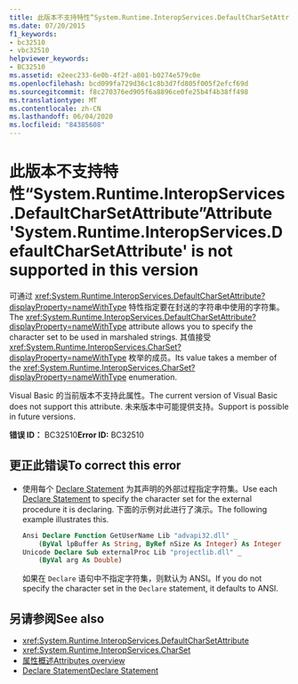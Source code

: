 ```yaml
---
title: 此版本不支持特性“System.Runtime.InteropServices.DefaultCharSetAttribute”
ms.date: 07/20/2015
f1_keywords:
- bc32510
- vbc32510
helpviewer_keywords:
- BC32510
ms.assetid: e2eec233-6e0b-4f2f-a801-b0274e579c0e
ms.openlocfilehash: bcd099fa729d36c1c8b3d7fd805f005f2efcf69d
ms.sourcegitcommit: f8c270376ed905f6a8896ce0fe25b4f4b38ff498
ms.translationtype: MT
ms.contentlocale: zh-CN
ms.lasthandoff: 06/04/2020
ms.locfileid: "84385608"
---
```

# <a name="attribute-systemruntimeinteropservicesdefaultcharsetattribute-is-not-supported-in-this-version"></a><span data-ttu-id="de6a7-102">此版本不支持特性“System.Runtime.InteropServices.DefaultCharSetAttribute”</span><span class="sxs-lookup"><span data-stu-id="de6a7-102">Attribute 'System.Runtime.InteropServices.DefaultCharSetAttribute' is not supported in this version</span></span>
<span data-ttu-id="de6a7-103">可通过 <xref:System.Runtime.InteropServices.DefaultCharSetAttribute?displayProperty=nameWithType> 特性指定要在封送的字符串中使用的字符集。</span><span class="sxs-lookup"><span data-stu-id="de6a7-103">The <xref:System.Runtime.InteropServices.DefaultCharSetAttribute?displayProperty=nameWithType> attribute allows you to specify the character set to be used in marshaled strings.</span></span> <span data-ttu-id="de6a7-104">其值接受 <xref:System.Runtime.InteropServices.CharSet?displayProperty=nameWithType> 枚举的成员。</span><span class="sxs-lookup"><span data-stu-id="de6a7-104">Its value takes a member of the <xref:System.Runtime.InteropServices.CharSet?displayProperty=nameWithType> enumeration.</span></span>  
  
 <span data-ttu-id="de6a7-105">Visual Basic 的当前版本不支持此属性。</span><span class="sxs-lookup"><span data-stu-id="de6a7-105">The current version of Visual Basic does not support this attribute.</span></span> <span data-ttu-id="de6a7-106">未来版本中可能提供支持。</span><span class="sxs-lookup"><span data-stu-id="de6a7-106">Support is possible in future versions.</span></span>  
  
 <span data-ttu-id="de6a7-107">**错误 ID：** BC32510</span><span class="sxs-lookup"><span data-stu-id="de6a7-107">**Error ID:** BC32510</span></span>  
  
## <a name="to-correct-this-error"></a><span data-ttu-id="de6a7-108">更正此错误</span><span class="sxs-lookup"><span data-stu-id="de6a7-108">To correct this error</span></span>  
  
- <span data-ttu-id="de6a7-109">使用每个 [Declare Statement](../language-reference/statements/declare-statement.md) 为其声明的外部过程指定字符集。</span><span class="sxs-lookup"><span data-stu-id="de6a7-109">Use each [Declare Statement](../language-reference/statements/declare-statement.md) to specify the character set for the external procedure it is declaring.</span></span> <span data-ttu-id="de6a7-110">下面的示例对此进行了演示。</span><span class="sxs-lookup"><span data-stu-id="de6a7-110">The following example illustrates this.</span></span>  
  
    ```vb  
    Ansi Declare Function GetUserName Lib "advapi32.dll" _  
        (ByVal lpBuffer As String, ByRef nSize As Integer) As Integer  
    Unicode Declare Sub externalProc Lib "projectlib.dll" _  
        (ByVal arg As Double)  
    ```  
  
     <span data-ttu-id="de6a7-111">如果在 `Declare` 语句中不指定字符集，则默认为 ANSI。</span><span class="sxs-lookup"><span data-stu-id="de6a7-111">If you do not specify the character set in the `Declare` statement, it defaults to ANSI.</span></span>  
  
## <a name="see-also"></a><span data-ttu-id="de6a7-112">另请参阅</span><span class="sxs-lookup"><span data-stu-id="de6a7-112">See also</span></span>

- <xref:System.Runtime.InteropServices.DefaultCharSetAttribute>
- <xref:System.Runtime.InteropServices.CharSet>
- [<span data-ttu-id="de6a7-113">属性概述</span><span class="sxs-lookup"><span data-stu-id="de6a7-113">Attributes overview</span></span>](../programming-guide/concepts/attributes/index.md)
- [<span data-ttu-id="de6a7-114">Declare Statement</span><span class="sxs-lookup"><span data-stu-id="de6a7-114">Declare Statement</span></span>](../language-reference/statements/declare-statement.md)
